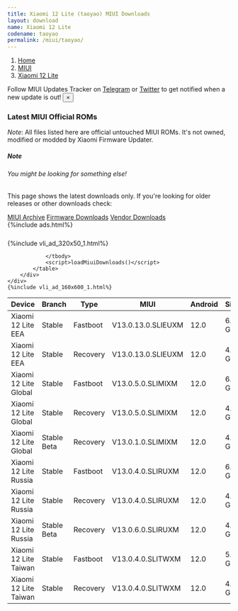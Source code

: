 ```yaml
---
title: Xiaomi 12 Lite (taoyao) MIUI Downloads
layout: download
name: Xiaomi 12 Lite
codename: taoyao
permalink: /miui/taoyao/
---
```

<nav aria-label="breadcrumb">
    <ol class="breadcrumb">
        <li class="breadcrumb-item"><a href="/">Home</a></li>
        <li class="breadcrumb-item"><a href="/miui/">MIUI</a></li>
        <li class="breadcrumb-item active" aria-current="page"><a href="/miui/taoyao/">Xiaomi 12 Lite</a></li>
    </ol>
</nav>
<div class="alert alert-primary alert-dismissible fade show" role="alert">
    Follow MIUI Updates Tracker on <a href="https://t.me/MIUIUpdatesTracker" class="alert-link">Telegram</a>
     or <a href="https://twitter.com/MiFwUpdater" class="alert-link">Twitter</a> to get notified when a new update is out!
    <button type="button" class="close" data-dismiss="alert" aria-label="Close">
        <span aria-hidden="true">&times;</span>
    </button>
</div>

### Latest MIUI Official ROMs
*Note*: All files listed here are official untouched MIUI ROMs. It's not owned, modified or modded by Xiaomi Firmware Updater.
<div class="card">
  <div class="card-body">
    <h5 class="card-title">Note</h5>
    <h6 class="card-subtitle mb-2 text-muted">You might be looking for something else!</h6>
    <p class="card-text">This page shows the latest downloads only.
     If you're looking for older releases or other downloads check:</p>
    <a href="/archive/miui/taoyao/" class="card-link">MIUI Archive</a>
    <a href="/firmware/taoyao/" class="card-link">Firmware Downloads</a>
    <a href="/vendor/taoyao/" class="card-link">Vendor Downloads</a>
  </div>
</div>
{%include ads.html%}
<div class="row justify-content-center">
    <div class="col-10">
        <div class="table-responsive-md" style="margin-top: 25px;">
            {%include vli_ad_320x50_1.html%}
            <table id="miui" class="display dt-responsive nowrap compact table table-striped table-hover table-sm">
                <thead class="thead-dark">
                    <tr>
                        <th data-ref="device">Device</th>
                        <th data-ref="branch">Branch</th>
                        <th data-ref="type">Type</th>
                        <th data-ref="miui">MIUI</th>
                        <th data-ref="android">Android</th>
                        <th data-ref="size">Size</th>
                        <th data-ref="size">Date</th>
                        <th data-ref="link">Link</th>
                    </tr>
                </thead>
                <tbody>
                <tr><td>Xiaomi 12 Lite EEA</td><td>Stable</td><td>Fastboot</td><td>V13.0.13.0.SLIEUXM</td><td>12.0</td><td>6.6 GB</td><td>2022-10-22</td><td><a href="/miui/taoyao/stable/V13.0.13.0.SLIEUXM/">Download</a></td></tr>
<tr><td>Xiaomi 12 Lite EEA</td><td>Stable</td><td>Recovery</td><td>V13.0.13.0.SLIEUXM</td><td>12.0</td><td>4.4 GB</td><td>2022-10-24</td><td><a href="/miui/taoyao/stable/V13.0.13.0.SLIEUXM/">Download</a></td></tr>
<tr><td>Xiaomi 12 Lite Global</td><td>Stable</td><td>Fastboot</td><td>V13.0.5.0.SLIMIXM</td><td>12.0</td><td>6.8 GB</td><td>2022-10-29</td><td><a href="/miui/taoyao/stable/V13.0.5.0.SLIMIXM/">Download</a></td></tr>
<tr><td>Xiaomi 12 Lite Global</td><td>Stable</td><td>Recovery</td><td>V13.0.5.0.SLIMIXM</td><td>12.0</td><td>4.4 GB</td><td>2022-11-09</td><td><a href="/miui/taoyao/stable/V13.0.5.0.SLIMIXM/">Download</a></td></tr>
<tr><td>Xiaomi 12 Lite Global</td><td>Stable Beta</td><td>Recovery</td><td>V13.0.1.0.SLIMIXM</td><td>12.0</td><td>4.2 GB</td><td>2022-07-11</td><td><a href="/miui/taoyao/stable beta/V13.0.1.0.SLIMIXM/">Download</a></td></tr>
<tr><td>Xiaomi 12 Lite Russia</td><td>Stable</td><td>Fastboot</td><td>V13.0.4.0.SLIRUXM</td><td>12.0</td><td>6.1 GB</td><td>2022-10-29</td><td><a href="/miui/taoyao/stable/V13.0.4.0.SLIRUXM/">Download</a></td></tr>
<tr><td>Xiaomi 12 Lite Russia</td><td>Stable</td><td>Recovery</td><td>V13.0.4.0.SLIRUXM</td><td>12.0</td><td>4.3 GB</td><td>2022-11-09</td><td><a href="/miui/taoyao/stable/V13.0.4.0.SLIRUXM/">Download</a></td></tr>
<tr><td>Xiaomi 12 Lite Russia</td><td>Stable Beta</td><td>Recovery</td><td>V13.0.6.0.SLIRUXM</td><td>12.0</td><td>4.3 GB</td><td>2022-11-25</td><td><a href="/miui/taoyao/stable beta/V13.0.6.0.SLIRUXM/">Download</a></td></tr>
<tr><td>Xiaomi 12 Lite Taiwan</td><td>Stable</td><td>Fastboot</td><td>V13.0.4.0.SLITWXM</td><td>12.0</td><td>5.6 GB</td><td>2022-10-29</td><td><a href="/miui/taoyao/stable/V13.0.4.0.SLITWXM/">Download</a></td></tr>
<tr><td>Xiaomi 12 Lite Taiwan</td><td>Stable</td><td>Recovery</td><td>V13.0.4.0.SLITWXM</td><td>12.0</td><td>4.2 GB</td><td>2022-11-09</td><td><a href="/miui/taoyao/stable/V13.0.4.0.SLITWXM/">Download</a></td></tr>

                </tbody>
                <script>loadMiuiDownloads()</script>
            </table>
        </div>
    </div>
    {%include vli_ad_160x600_1.html%}
</div>
